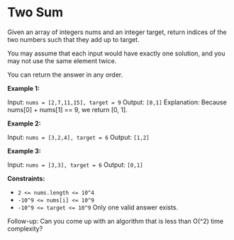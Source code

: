 # Two Sum

Given an array of integers nums and an integer target, return indices of the two numbers such that they add up to target.

You may assume that each input would have exactly one solution, and you may not use the same element twice.

You can return the answer in any order.

**Example 1:**

Input: `nums = [2,7,11,15], target = 9`
Output: `[0,1]`
Explanation: Because nums[0] + nums[1] == 9, we return [0, 1].

**Example 2:**

Input: `nums = [3,2,4], target = 6`
Output: `[1,2]`

**Example 3:**

Input: `nums = [3,3], target = 6`
Output: `[0,1]`
 
**Constraints:**

- `2 <= nums.length <= 10^4`
- `-10^9 <= nums[i] <= 10^9`
- `-10^9 <= target <= 10^9`
Only one valid answer exists.
 
Follow-up: Can you come up with an algorithm that is less than O(^2) time complexity?